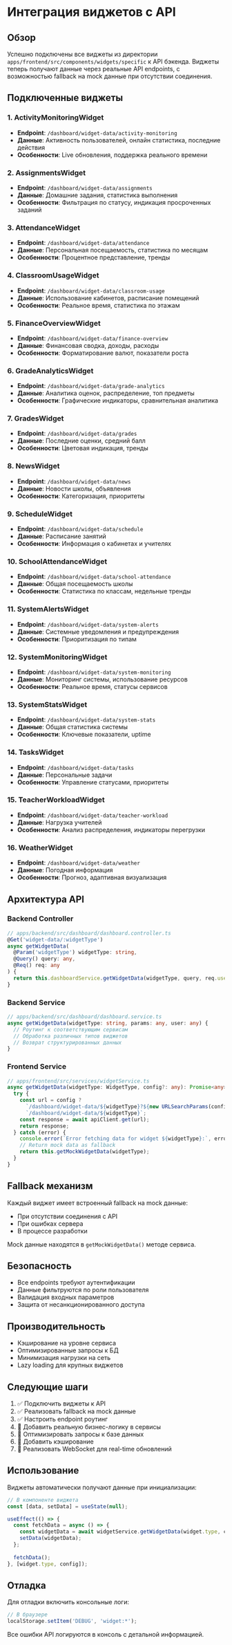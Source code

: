 # Интеграция виджетов с API

## Обзор

Успешно подключены все виджеты из директории `apps/frontend/src/components/widgets/specific` к API бэкенда. Виджеты теперь получают данные через реальные API endpoints, с возможностью fallback на mock данные при отсутствии соединения.

## Подключенные виджеты

### 1. ActivityMonitoringWidget
- **Endpoint**: `/dashboard/widget-data/activity-monitoring`
- **Данные**: Активность пользователей, онлайн статистика, последние действия
- **Особенности**: Live обновления, поддержка реального времени

### 2. AssignmentsWidget  
- **Endpoint**: `/dashboard/widget-data/assignments`
- **Данные**: Домашние задания, статистика выполнения
- **Особенности**: Фильтрация по статусу, индикация просроченных заданий

### 3. AttendanceWidget
- **Endpoint**: `/dashboard/widget-data/attendance`
- **Данные**: Персональная посещаемость, статистика по месяцам
- **Особенности**: Процентное представление, тренды

### 4. ClassroomUsageWidget
- **Endpoint**: `/dashboard/widget-data/classroom-usage`
- **Данные**: Использование кабинетов, расписание помещений
- **Особенности**: Реальное время, статистика по этажам

### 5. FinanceOverviewWidget
- **Endpoint**: `/dashboard/widget-data/finance-overview`
- **Данные**: Финансовая сводка, доходы, расходы
- **Особенности**: Форматирование валют, показатели роста

### 6. GradeAnalyticsWidget
- **Endpoint**: `/dashboard/widget-data/grade-analytics`
- **Данные**: Аналитика оценок, распределение, топ предметы
- **Особенности**: Графические индикаторы, сравнительная аналитика

### 7. GradesWidget
- **Endpoint**: `/dashboard/widget-data/grades`
- **Данные**: Последние оценки, средний балл
- **Особенности**: Цветовая индикация, тренды

### 8. NewsWidget
- **Endpoint**: `/dashboard/widget-data/news`
- **Данные**: Новости школы, объявления
- **Особенности**: Категоризация, приоритеты

### 9. ScheduleWidget
- **Endpoint**: `/dashboard/widget-data/schedule`
- **Данные**: Расписание занятий
- **Особенности**: Информация о кабинетах и учителях

### 10. SchoolAttendanceWidget
- **Endpoint**: `/dashboard/widget-data/school-attendance`
- **Данные**: Общая посещаемость школы
- **Особенности**: Статистика по классам, недельные тренды

### 11. SystemAlertsWidget
- **Endpoint**: `/dashboard/widget-data/system-alerts`
- **Данные**: Системные уведомления и предупреждения
- **Особенности**: Приоритизация по типам

### 12. SystemMonitoringWidget
- **Endpoint**: `/dashboard/widget-data/system-monitoring`
- **Данные**: Мониторинг системы, использование ресурсов
- **Особенности**: Реальное время, статусы сервисов

### 13. SystemStatsWidget
- **Endpoint**: `/dashboard/widget-data/system-stats`
- **Данные**: Общая статистика системы
- **Особенности**: Ключевые показатели, uptime

### 14. TasksWidget
- **Endpoint**: `/dashboard/widget-data/tasks`
- **Данные**: Персональные задачи
- **Особенности**: Управление статусами, приоритеты

### 15. TeacherWorkloadWidget
- **Endpoint**: `/dashboard/widget-data/teacher-workload`
- **Данные**: Нагрузка учителей
- **Особенности**: Анализ распределения, индикаторы перегрузки

### 16. WeatherWidget
- **Endpoint**: `/dashboard/widget-data/weather`
- **Данные**: Погодная информация
- **Особенности**: Прогноз, адаптивная визуализация

## Архитектура API

### Backend Controller
```typescript
// apps/backend/src/dashboard/dashboard.controller.ts
@Get('widget-data/:widgetType')
async getWidgetData(
  @Param('widgetType') widgetType: string,
  @Query() query: any,
  @Req() req: any
) {
  return this.dashboardService.getWidgetData(widgetType, query, req.user);
}
```

### Backend Service
```typescript
// apps/backend/src/dashboard/dashboard.service.ts
async getWidgetData(widgetType: string, params: any, user: any) {
  // Роутинг к соответствующим сервисам
  // Обработка различных типов виджетов
  // Возврат структурированных данных
}
```

### Frontend Service
```typescript
// apps/frontend/src/services/widgetService.ts
async getWidgetData(widgetType: WidgetType, config?: any): Promise<any> {
  try {
    const url = config ? 
      `/dashboard/widget-data/${widgetType}?${new URLSearchParams(config)}` : 
      `/dashboard/widget-data/${widgetType}`;
    const response = await apiClient.get(url);
    return response;
  } catch (error) {
    console.error(`Error fetching data for widget ${widgetType}:`, error);
    // Return mock data as fallback
    return this.getMockWidgetData(widgetType);
  }
}
```

## Fallback механизм

Каждый виджет имеет встроенный fallback на mock данные:
- При отсутствии соединения с API
- При ошибках сервера
- В процессе разработки

Mock данные находятся в `getMockWidgetData()` методе сервиса.

## Безопасность

- Все endpoints требуют аутентификации
- Данные фильтруются по роли пользователя
- Валидация входных параметров
- Защита от несанкционированного доступа

## Производительность

- Кэширование на уровне сервиса
- Оптимизированные запросы к БД
- Минимизация нагрузки на сеть
- Lazy loading для крупных виджетов

## Следующие шаги

1. ✅ Подключить виджеты к API
2. ✅ Реализовать fallback на mock данные
3. ✅ Настроить endpoint роутинг
4. 🔄 Добавить реальную бизнес-логику в сервисы
5. 🔄 Оптимизировать запросы к базе данных
6. 🔄 Добавить кэширование
7. 🔄 Реализовать WebSocket для real-time обновлений

## Использование

Виджеты автоматически получают данные при инициализации:

```typescript
// В компоненте виджета
const [data, setData] = useState(null);

useEffect(() => {
  const fetchData = async () => {
    const widgetData = await widgetService.getWidgetData(widget.type, config);
    setData(widgetData);
  };
  
  fetchData();
}, [widget.type, config]);
```

## Отладка

Для отладки включить консольные логи:
```typescript
// В браузере
localStorage.setItem('DEBUG', 'widget:*');
```

Все ошибки API логируются в консоль с детальной информацией.
